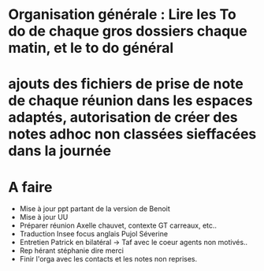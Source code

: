 # Organisation générale : Lire les To do de chaque gros dossiers chaque matin, et le to do général
# ajouts des fichiers de prise de note de chaque réunion dans les espaces adaptés, autorisation de créer des notes adhoc non classées sieffacées dans la journée 

# A faire
- Mise à jour ppt partant de la version de Benoit
- Mise à jour UU
- Préparer réunion Axelle chauvet, contexte GT carreaux, etc..
- Traduction Insee focus anglais Pujol Séverine
- Entretien Patrick en bilatéral -> Taf avec le coeur agents non motivés..
- Rep hérant stéphanie dire merci
- Finir l'orga avec les contacts et les notes non reprises.

